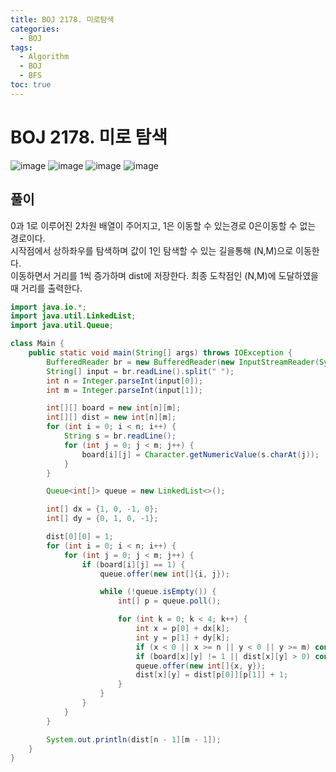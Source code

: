 ```yaml
---
title: BOJ 2178. 미로탐색
categories:
  - BOJ
tags:
  - Algorithm
  - BOJ
  - BFS
toc: true
---
```


# BOJ 2178. 미로 탐색
![image](https://user-images.githubusercontent.com/39984656/137638972-f402db7c-32de-4415-88bc-70910e8e31fa.png)
![image](https://user-images.githubusercontent.com/39984656/137638980-6010f042-d40a-419d-94ac-6f1259341ddb.png)
![image](https://user-images.githubusercontent.com/39984656/137639017-ab18bbbf-5e01-4108-a913-94a02da08c55.png)
![image](https://user-images.githubusercontent.com/39984656/137638987-36179419-09e8-49f3-905b-59b3ecd6243f.png)

## 풀이
0과 1로 이루어진 2차원 배열이 주어지고, 1은 이동할 수 있는경로 0은이동할 수 없는 경로이다.  
시작점에서 상하좌우를 탐색하며 값이 1인 탐색할 수 있는 길을통해 (N,M)으로 이동한다.  
이동하면서 거리를 1씩 증가하며 dist에 저장한다. 
최종 도착점인 (N,M)에 도달하였을 때 거리를 출력한다.  
```java
import java.io.*;
import java.util.LinkedList;
import java.util.Queue;

class Main {
    public static void main(String[] args) throws IOException {
        BufferedReader br = new BufferedReader(new InputStreamReader(System.in));
        String[] input = br.readLine().split(" ");
        int n = Integer.parseInt(input[0]);
        int m = Integer.parseInt(input[1]);

        int[][] board = new int[n][m];
        int[][] dist = new int[n][m];
        for (int i = 0; i < n; i++) {
            String s = br.readLine();
            for (int j = 0; j < m; j++) {
                board[i][j] = Character.getNumericValue(s.charAt(j));
            }
        }

        Queue<int[]> queue = new LinkedList<>();

        int[] dx = {1, 0, -1, 0};
        int[] dy = {0, 1, 0, -1};

        dist[0][0] = 1;
        for (int i = 0; i < n; i++) {
            for (int j = 0; j < m; j++) {
                if (board[i][j] == 1) {
                    queue.offer(new int[]{i, j});

                    while (!queue.isEmpty()) {
                        int[] p = queue.poll();

                        for (int k = 0; k < 4; k++) {
                            int x = p[0] + dx[k];
                            int y = p[1] + dy[k];
                            if (x < 0 || x >= n || y < 0 || y >= m) continue;
                            if (board[x][y] != 1 || dist[x][y] > 0) continue;
                            queue.offer(new int[]{x, y});
                            dist[x][y] = dist[p[0]][p[1]] + 1;
                        }
                    }
                }
            }
        }

        System.out.println(dist[n - 1][m - 1]);
    }
}
```